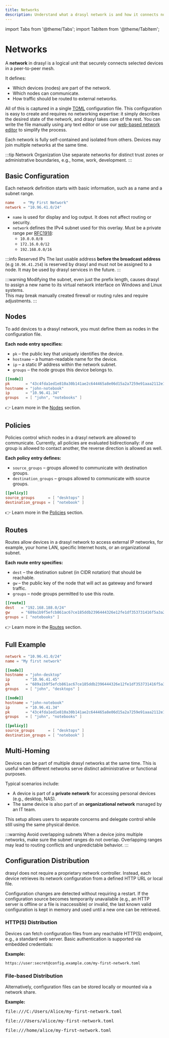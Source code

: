 ```yaml
---
title: Networks
description: Understand what a drasyl network is and how it connects nodes, controls communication, and enables routing to external networks.
---
```


import Tabs from '@theme/Tabs';
import TabItem from '@theme/TabItem';

# Networks

A **network** in drasyl is a logical unit that securely connects selected devices in a peer-to-peer mesh.

It defines:
* Which devices (nodes) are part of the network.
* Which nodes can communicate.
* How traffic should be routed to external networks.

All of this is captured in a single [TOML](https://toml.io/en/) configuration file.
This configuration is easy to create and requires no networking expertise: it simply describes the desired state of the network, and drasyl takes care of the rest.
You can write the file manually using any text editor or use our [web-based network editor](https://editor.drasyl.org) to simplify the process.

Each network is fully self-contained and isolated from others. Devices may join multiple networks at the same time.

:::tip Network Organization
Use separate networks for distinct trust zones or administrative boundaries, e.g., home, work, development.
:::

## Basic Configuration

Each network definition starts with basic information, such as a name and a subnet range.

```toml
name    = "My First Network"
network = "10.96.41.0/24"
```

* `name` is used for display and log output. It does not affect routing or security.
* `network` defines the IPv4 subnet used for this overlay. Must be a private range per [RFC1918](https://datatracker.ietf.org/doc/html/rfc1918):
  * `10.0.0.0/8`
  * `172.16.0.0/12`
  * `192.168.0.0/16`

:::info Reserved IPs
The last usable address **before the broadcast address** (e.g `10.96.41.254`) is reserved by drasyl and must not be assigned to a node.
It may be used by drasyl services in the future.
:::

:::warning
Modifying the subnet, even just the prefix length, causes drasyl to assign a new name to its virtual network interface on Windows and Linux systems.  
This may break manually created firewall or routing rules and require adjustments.
:::

## Nodes

To add devices to a drasyl network, you must define them as nodes in the configuration file.

**Each node entry specifies:**
- `pk` – the public key that uniquely identifies the device.
- `hostname` – a human-readable name for the device.
- `ip` – a static IP address within the network subnet.
- `groups` – the node groups this device belongs to.

```toml
[[node]]
pk       = "43c4fda1ed1e810a30b141ae2c644465a8e06d15a2a7259e91aaa2112e1d58c7"
hostname = "john-notebook"
ip       = "10.96.41.34"
groups   = [ "john", "notebooks" ]
```

👉 Learn more in the [Nodes](nodes.md) section.

## Policies

Policies control which nodes in a drasyl network are allowed to communicate.
Currently, all policies are evaluated bidirectionally: if one group is allowed to contact another, the reverse direction is allowed as well.

**Each policy entry defines:**
- `source_groups` – groups allowed to communicate with destination groups.
- `destination_groups` – groups allowed to communicate with source groups.

```toml
[[policy]]
source_groups      = [ "desktops" ]
destination_groups = [ "notebook" ]
```

👉 Learn more in the [Policies](policies.md) section.

## Routes

Routes allow devices in a drasyl network to access external IP networks, for example, your home LAN, specific Internet hosts, or an organizational subnet.

**Each route entry specifies:**
- `dest` – the destination subnet (in CIDR notation) that should be reachable.
- `gw` – the public key of the node that will act as gateway and forward traffic.
- `groups` – node groups permitted to use this route.

```toml
[[route]]
dest   = "192.168.188.0/24"
gw     = "689a1b9f5efcb861ac67ce185ddb2396444326e12fe1df353731416f5a3a2706" # john-desktop
groups = [ "notebooks" ]
```

👉  Learn more in the [Routes](routes.md) section.

## Full Example

```toml title="my-first-network.toml"
network = "10.96.41.0/24"
name = "My first network"

[[node]]
hostname = "john-desktop"
ip       = "10.96.41.45"
pk       = "689a1b9f5efcb861ac67ce185ddb2396444326e12fe1df353731416f5a3a2706"
groups   = [ "john", "desktops" ]

[[node]]
hostname = "john-notebook"
ip       = "10.96.41.34"
pk       = "43c4fda1ed1e810a30b141ae2c644465a8e06d15a2a7259e91aaa2112e1d58c7"
groups   = [ "john", "notebooks" ]

[[policy]]
source_groups      = [ "desktops" ]
destination_groups = [ "notebook" ]
```

## Multi-Homing

Devices can be part of multiple drasyl networks at the same time. This is useful when different networks serve distinct administrative or functional purposes.

Typical scenarios include:
- A device is part of a **private network** for accessing personal devices (e.g., desktop, NAS).
- The same device is also part of an **organizational network** managed by an IT team.

This setup allows users to separate concerns and delegate control while still using the same physical device.

:::warning Avoid overlapping subnets
When a device joins multiple networks, make sure the subnet ranges do not overlap. Overlapping ranges may lead to routing conflicts and unpredictable behavior.
:::

## Configuration Distribution

drasyl does not require a proprietary network controller. Instead, each device retrieves its network configuration from a defined HTTP URL or local file.

Configuration changes are detected without requiring a restart. If the configuration source becomes temporarily unavailable (e.g., an HTTP server is offline or a file is inaccessible) or invalid, the last known valid configuration is kept in memory and used until a new one can be retrieved.

### HTTP(S) Distribution

Devices can fetch configuration files from any reachable HTTP(S) endpoint, e.g., a standard web server. Basic authentication is supported via embedded credentials:

**Example:**
```
https://user:secret@config.example.com/my-first-network.toml
```

### File-based Distribution

Alternatively, configuration files can be stored locally or mounted via a network share.

**Example:**
<Tabs>
  <TabItem value="windows" label="Windows" default>
    <pre>file:///C:/Users/Alice/my-first-network.toml</pre>
  </TabItem>
  <TabItem value="macos" label="macOS">
    <pre>file:///Users/alice/my-first-network.toml</pre>
  </TabItem>
  <TabItem value="linux" label="Linux">
    <pre>file:///home/alice/my-first-network.toml</pre>
  </TabItem>
</Tabs>
